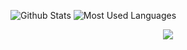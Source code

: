

<!--
**ChesterLin844/ChesterLin844** is a ✨ _special_ ✨ repository because its `README.md` (this file) appears on your GitHub profile.

Here are some ideas to get you started:

- 🔭 I’m currently working on ...
- 🌱 I’m currently learning ...
- 👯 I’m looking to collaborate on ...
- 🤔 I’m looking for help with ...
- 💬 Ask me about ...
- 📫 How to reach me: ...
- 😄 Pronouns: ...
- ⚡ Fun fact: ...
-->

![Github Stats](https://github-readme-stats.vercel.app/api?username=ChesterLin844&show_icons=true&theme=dark&count_private=true)
![Most Used Languages](https://github-readme-stats.vercel.app/api/top-langs/?username=ChesterLin844&theme=dark&layout=compact)
<div align="center"> 
  <img src="https://readme-typing-svg.herokuapp.com/?lines=Hello,world!&center=true&font=Roboto&size=27" />
</div>



